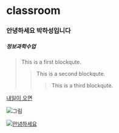 # classroom

### 안녕하세요 박하성입니다
##### 정보과학수업
> This is a first blockqute.
>	> This is a second blockqute.
>	>	> This is a third blockqute.
>	



[내일이 오면](https://www.youtube.com/watch?v=e0--itBVfa0)


![그림](https://search.pstatic.net/sunny/?src=https%3A%2F%2Fi.pinimg.com%2Foriginals%2Fd5%2F5c%2F8b%2Fd55c8b2329977bf219d34e06ef6a82d0.jpg&type=sc960_832)


[![안녕하세요](https://search.pstatic.net/common/?src=http%3A%2F%2Fimgnews.naver.net%2Fimage%2F5759%2F2020%2F10%2F31%2F0000005920_001_20201031011755969.jpg&type=l340_165)](https://youtu.be/e0--itBVfa0)

